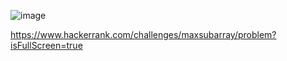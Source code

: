 ![image](https://github.com/user-attachments/assets/051a89d8-24f2-4c76-9825-4e49777f7d5c)

https://www.hackerrank.com/challenges/maxsubarray/problem?isFullScreen=true
